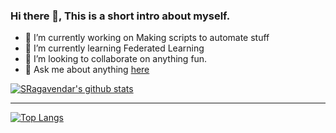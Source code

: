 ### Hi there 👋, This is a short intro about myself.



- 🔭 I’m currently working on Making scripts to automate stuff
- 🌱 I’m currently learning Federated Learning 
- 👯 I’m looking to collaborate on anything fun.
- 💬 Ask me about anything [here](https://github.com/SRagavendar/SRagavendar/issues) 

[![SRagavendar's github stats](https://github-readme-stats.vercel.app/api?username=SRagavendar&count_private=true&show_icons=true&hide_border=true)](https://github.com/anuraghazra/github-readme-stats)

---

[![Top Langs](https://github-readme-stats.vercel.app/api/top-langs/?username=SRagavendar&layout=compact&hide_border=true)](https://github.com/anuraghazra/github-readme-stats)